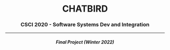 
<h1 align="center"> CHATBIRD </h1>
<h3 align="center"> CSCI 2020 - Software Systems Dev and Integration </h3>
<hr/>
<h5 align="center"> Final Project (Winter 2022) </h5>

